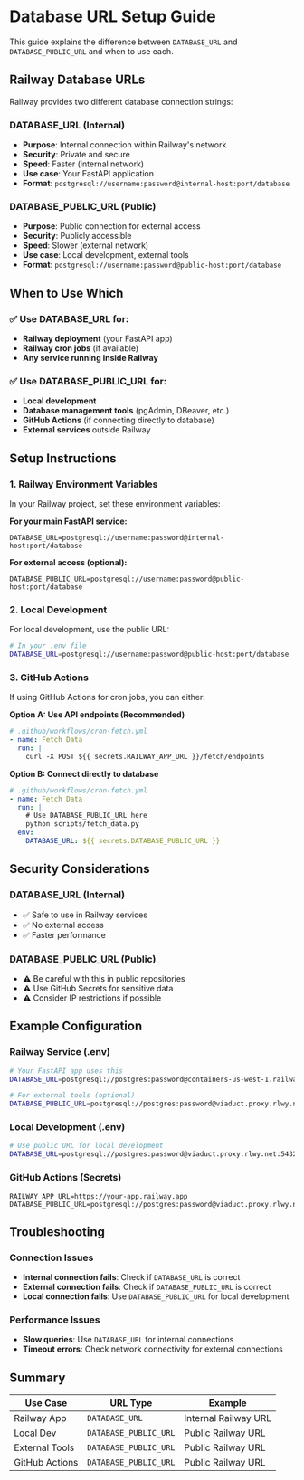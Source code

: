 # Database URL Setup Guide

This guide explains the difference between `DATABASE_URL` and `DATABASE_PUBLIC_URL` and when to use each.

## Railway Database URLs

Railway provides two different database connection strings:

### DATABASE_URL (Internal)
- **Purpose**: Internal connection within Railway's network
- **Security**: Private and secure
- **Speed**: Faster (internal network)
- **Use case**: Your FastAPI application
- **Format**: `postgresql://username:password@internal-host:port/database`

### DATABASE_PUBLIC_URL (Public)
- **Purpose**: Public connection for external access
- **Security**: Publicly accessible
- **Speed**: Slower (external network)
- **Use case**: Local development, external tools
- **Format**: `postgresql://username:password@public-host:port/database`

## When to Use Which

### ✅ Use DATABASE_URL for:
- **Railway deployment** (your FastAPI app)
- **Railway cron jobs** (if available)
- **Any service running inside Railway**

### ✅ Use DATABASE_PUBLIC_URL for:
- **Local development**
- **Database management tools** (pgAdmin, DBeaver, etc.)
- **GitHub Actions** (if connecting directly to database)
- **External services** outside Railway

## Setup Instructions

### 1. Railway Environment Variables
In your Railway project, set these environment variables:

**For your main FastAPI service:**
```
DATABASE_URL=postgresql://username:password@internal-host:port/database
```

**For external access (optional):**
```
DATABASE_PUBLIC_URL=postgresql://username:password@public-host:port/database
```

### 2. Local Development
For local development, use the public URL:

```bash
# In your .env file
DATABASE_URL=postgresql://username:password@public-host:port/database
```

### 3. GitHub Actions
If using GitHub Actions for cron jobs, you can either:

**Option A: Use API endpoints (Recommended)**
```yaml
# .github/workflows/cron-fetch.yml
- name: Fetch Data
  run: |
    curl -X POST ${{ secrets.RAILWAY_APP_URL }}/fetch/endpoints
```

**Option B: Connect directly to database**
```yaml
# .github/workflows/cron-fetch.yml
- name: Fetch Data
  run: |
    # Use DATABASE_PUBLIC_URL here
    python scripts/fetch_data.py
  env:
    DATABASE_URL: ${{ secrets.DATABASE_PUBLIC_URL }}
```

## Security Considerations

### DATABASE_URL (Internal)
- ✅ Safe to use in Railway services
- ✅ No external access
- ✅ Faster performance

### DATABASE_PUBLIC_URL (Public)
- ⚠️ Be careful with this in public repositories
- ⚠️ Use GitHub Secrets for sensitive data
- ⚠️ Consider IP restrictions if possible

## Example Configuration

### Railway Service (.env)
```bash
# Your FastAPI app uses this
DATABASE_URL=postgresql://postgres:password@containers-us-west-1.railway.app:5432/railway

# For external tools (optional)
DATABASE_PUBLIC_URL=postgresql://postgres:password@viaduct.proxy.rlwy.net:5432/railway
```

### Local Development (.env)
```bash
# Use public URL for local development
DATABASE_URL=postgresql://postgres:password@viaduct.proxy.rlwy.net:5432/railway
```

### GitHub Actions (Secrets)
```
RAILWAY_APP_URL=https://your-app.railway.app
DATABASE_PUBLIC_URL=postgresql://postgres:password@viaduct.proxy.rlwy.net:5432/railway
```

## Troubleshooting

### Connection Issues
- **Internal connection fails**: Check if `DATABASE_URL` is correct
- **External connection fails**: Check if `DATABASE_PUBLIC_URL` is correct
- **Local connection fails**: Use `DATABASE_PUBLIC_URL` for local development

### Performance Issues
- **Slow queries**: Use `DATABASE_URL` for internal connections
- **Timeout errors**: Check network connectivity for external connections

## Summary

| Use Case | URL Type | Example |
|----------|----------|---------|
| Railway App | `DATABASE_URL` | Internal Railway URL |
| Local Dev | `DATABASE_PUBLIC_URL` | Public Railway URL |
| External Tools | `DATABASE_PUBLIC_URL` | Public Railway URL |
| GitHub Actions | `DATABASE_PUBLIC_URL` | Public Railway URL | 